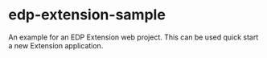 # edp-extension-sample
An example for an EDP Extension web project. This can be used quick start a new Extension application.
